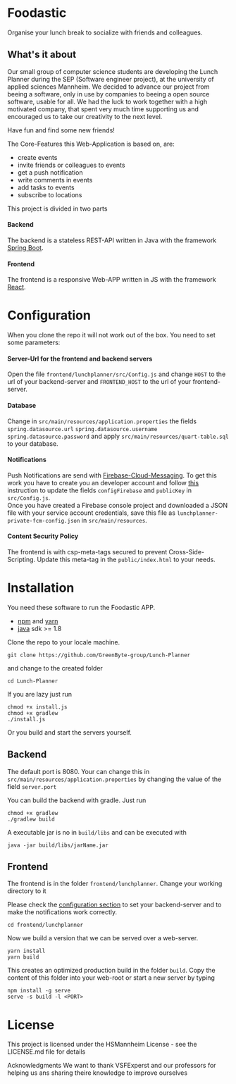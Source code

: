 
# Foodastic
Organise your lunch break to socialize with friends and colleagues.

## What's it about
Our small group of computer science students are developing the Lunch Planner
during the SEP (Software engineer project), at the university of applied sciences Mannheim.
We decided to advance our project from beeing a software, only in use by companies to beeing a
open source software, usable for all. We had the luck to work together with a high motivated 
company, that spent very much time supporting us and
encouraged us to take our creativity to the next level.

Have fun and find some new friends!

The Core-Features this Web-Application is based on, are:
- create events
- invite friends or colleagues to events
- get a push notification 
- write comments in events
- add tasks to events
- subscribe to locations

This project is divided in two parts
#### Backend
The backend is a stateless REST-API written in Java with the framework [Spring Boot](https://spring.io/projects/spring-boot).
   
#### Frontend
The frontend is a responsive Web-APP written in JS with the framework [React](https://reactjs.org).

# Configuration
When you clone the repo it will not work out of the box. You need to set some parameters:

#### Server-Url for the frontend and backend servers
Open the file `frontend/lunchplanner/src/Config.js` and change `HOST` to the url of your 
backend-server and `FRONTEND_HOST` to the url of your frontend-server.

#### Database
Change in `src/main/resources/application.properties` the fields `spring.datasource.url` `spring.datasource.username` `spring.datasource.password` and apply `src/main/resources/quart-table.sql` to your database.

#### Notifications
Push Notifications are send with [Firebase-Cloud-Messaging](https://firebase.google.com/docs/cloud-messaging/).
To get this work you have to create you an developer account and follow [this](https://firebase.google.com/docs/web/setup)
instruction to update the fields `configFirebase` and `publicKey` in `src/Config.js`.   
Once you have created a Firebase console project and downloaded a JSON file with your service account credentials, save this file as `lunchplanner-private-fcm-config.json` in `src/main/resources`.

#### Content Security Policy
The frontend is with csp-meta-tags secured to prevent Cross-Side-Scripting. Update this meta-tag
in the `public/index.html` to your needs.

# Installation
You need these software to run the Foodastic APP.
- [npm](https://www.npmjs.com/) and [yarn](https://yarnpkg.com/lang/en/)
- [java](http://www.oracle.com/technetwork/java/javase/downloads/index.html) sdk >= 1.8

Clone the repo to your locale machine.
```
git clone https://github.com/GreenByte-group/Lunch-Planner
```
and change to the created folder
```
cd Lunch-Planner
```

If you are lazy just run 
```
chmod +x install.js
chmod +x gradlew
./install.js
```

Or you build and start the servers yourself.
## Backend
The default port is 8080. Your can change this in `src/main/resources/application.properties` by 
changing the value of the field `server.port`
   
You can build the backend with gradle. Just run
```
chmod +x gradlew
./gradlew build
```
A executable jar is no in `build/libs` and can be executed with 
```
java -jar build/libs/jarName.jar
```

## Frontend
The frontend is in the folder `frontend/lunchplanner`. Change your working directory to it

Please check the [configuration section](#Configuration) to set your backend-server and to make the notifications work correctly.

```
cd frontend/lunchplanner
```
Now we build a version that we can be served over a web-server.
```
yarn install
yarn build
```
This creates an optimized production build in the folder `build`.
Copy the content of this folder into your web-root or start a new server by typing
```
npm install -g serve
serve -s build -l <PORT>
```

# License
This project is licensed under the HSMannheim License - see the LICENSE.md file for details

Acknowledgments
We want to thank VSFExperst and our professors
for helping us ans sharing theire knowledge to improve ourselves
